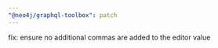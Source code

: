 ```yaml
---
"@neo4j/graphql-toolbox": patch
---
```


fix: ensure no additional commas are added to the editor value
